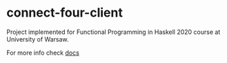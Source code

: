 # connect-four-client

Project implemented for Functional Programming in Haskell 2020 course at University of Warsaw.

For more info check [docs](./docs/index.html)
